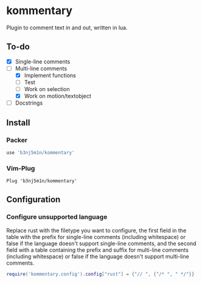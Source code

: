 # kommentary

Plugin to comment text in and out, written in lua.

## To-do

- [x] Single-line comments
- [ ] Multi-line comments
  - [x] Implement functions
  - [ ] Test
  - [ ] Work on selection
  - [x] Work on motion/textobject
- [ ] Docstrings

## Install

### Packer

```lua
use 'b3nj5m1n/kommentary'
```

### Vim-Plug

```viml
Plug 'b3nj5m1n/kommentary'
```

## Configuration

### Configure unsupported language

Replace rust with the filetype you want to configure, the first field in the table with the prefix for single-line comments (including whitespace) or false if the language doesn't support single-line comments, and the second field with a table containing the prefix and suffix for multi-line comments (including whitespace) or false if the language doesn't support multi-line comments.
```lua
require('kommentary.config').config["rust"] = {"// ", {"/* ", " */"}}
```
